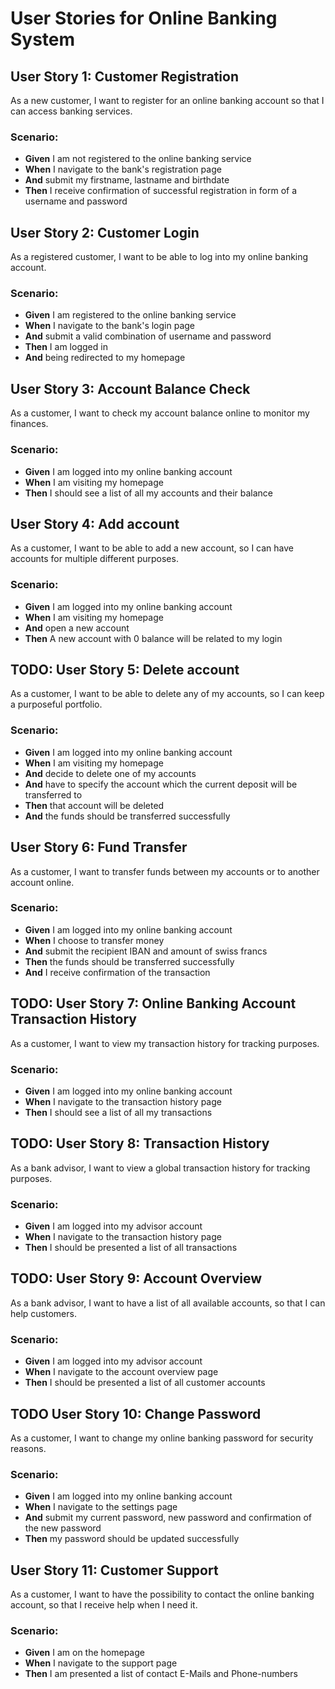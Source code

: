 # User Stories for Online Banking System

## User Story 1: Customer Registration
As a new customer, I want to register for an online banking account so that I can access banking services.

### Scenario:
- **Given** I am not registered to the online banking service
- **When** I navigate to the bank's registration page
- **And** submit my firstname, lastname and birthdate
- **Then** I receive confirmation of successful registration in form of a username and password

## User Story 2: Customer Login
As a registered customer, I want to be able to log into my online banking account.

### Scenario:
- **Given** I am registered to the online banking service
- **When** I navigate to the bank's login page
- **And** submit a valid combination of username and password
- **Then** I am logged in
- **And** being redirected to my homepage

## User Story 3: Account Balance Check
As a customer, I want to check my account balance online to monitor my finances.

### Scenario:
- **Given** I am logged into my online banking account
- **When** I am visiting my homepage
- **Then** I should see a list of all my accounts and their balance

## User Story 4: Add account
As a customer, I want to be able to add a new account, so I can have accounts for multiple different purposes.

### Scenario:
- **Given** I am logged into my online banking account
- **When** I am visiting my homepage
- **And** open a new account
- **Then** A new account with 0 balance will be related to my login

## TODO: User Story 5: Delete account
As a customer, I want to be able to delete any of my accounts, so I can keep a purposeful portfolio.

### Scenario:
- **Given** I am logged into my online banking account
- **When** I am visiting my homepage
- **And** decide to delete one of my accounts
- **And** have to specify the account which the current deposit will be transferred to
- **Then** that account will be deleted
- **And** the funds should be transferred successfully

## User Story 6: Fund Transfer
As a customer, I want to transfer funds between my accounts or to another account online.

### Scenario:
- **Given** I am logged into my online banking account
- **When** I choose to transfer money
- **And** submit the recipient IBAN and amount of swiss francs
- **Then** the funds should be transferred successfully
- **And** I receive confirmation of the transaction

## TODO: User Story 7: Online Banking Account Transaction History
As a customer, I want to view my transaction history for tracking purposes.

### Scenario:
- **Given** I am logged into my online banking account
- **When** I navigate to the transaction history page
- **Then** I should see a list of all my transactions

## TODO: User Story 8: Transaction History
As a bank advisor, I want to view a global transaction history for tracking purposes.

### Scenario:
- **Given** I am logged into my advisor account
- **When** I navigate to the transaction history page
- **Then** I should be presented a list of all transactions

## TODO: User Story 9: Account Overview
As a bank advisor, I want to have a list of all available accounts, so that I can help customers.

### Scenario:
- **Given** I am logged into my advisor account
- **When** I navigate to the account overview page
- **Then** I should be presented a list of all customer accounts

## TODO User Story 10: Change Password
As a customer, I want to change my online banking password for security reasons.

### Scenario:
- **Given** I am logged into my online banking account
- **When** I navigate to the settings page
- **And** submit my current password, new password and confirmation of the new password
- **Then** my password should be updated successfully

## User Story 11: Customer Support
As a customer, I want to have the possibility to contact the online banking account, so that I receive help when I need it.

### Scenario:
- **Given** I am on the homepage
- **When** I navigate to the support page
- **Then** I am presented a list of contact E-Mails and Phone-numbers
